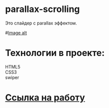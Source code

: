 # parallax-scrolling
Это слайдер с parallax эффектом. 

#[Image alt](/blob/main/img/screen-3.png)  
# Технологии в проекте:
HTML5  
CSS3  
swiper

# [Ссылка на работу](https://chapion777.github.io/parallax-scrolling/)
